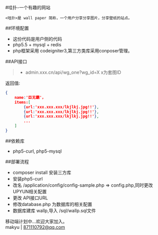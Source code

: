 
#哇扑-一个有趣的网站

    <哇扑>是 wall paper 简称，一个用户分享分享图片，分享壁纸的站点。

##环境配置
* 这份代码是用户侧的代码
* php5.5 + mysql + redis  
* php框架采用 codeigniter3,第三方类库采用conposer管理。  
 
##API接口
> * admin.xxx.cn/api/wg_one?wg_id=X x为套图ID  

返回值:  

```json
{
    name:'巨无霸'，
    items:[
        {url:'xxx.xxx.xxx/lkjlkj.jpg!!'},
        {url:'xxx.xxx.xxx/lkjlkj.jpg!!'},
        {url:'xxx.xxx.xxx/lkjlkj.jpg!!'},
        ...
    ]
}
```

##依赖库
* php5-curl, php5-mysql

##部署流程
* composer install 安装三方库  
* 安装php5-curl   
* 改名 /application/config/config-sample.php => config.php,同时更改UPYUN相关配置
* 更改 API接口URL
* 修改database.php 为数据库的相关配置
* 数据库建库 wallp,导入 /sql/wallp.sql文件  


移动端计划中...欢迎大家加入。  
  makyu | 871110792@qq.com
